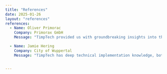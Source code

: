 ```yaml
---
title: "References"
date: 2025-01-26
layout: "references"
references:
  - Name: Oliver Primorac
    Company: Primorax GmbH
    Message: "TimpTech provided us with groundbreaking insights into the overall architecture of a large open-source client-server application and played a key role in developing architectural components. Additionally, they introduced our team to new technological advancements in Spring/Java."

  - Name: Jamie Hering
    Company: City of Wuppertal
    Message: "TimpTech has deep technical implementation knowledge, both in concrete development and in complex architectures and tools. Highly active in the community, TimpTech offers excellent coaching and consulting – ideal as a lead architect for large custom developments."


---
```

